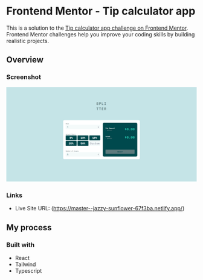 # Frontend Mentor - Tip calculator app

This is a solution to the [Tip calculator app challenge on Frontend Mentor](https://www.frontendmentor.io/challenges/tip-calculator-app-ugJNGbJUX). Frontend Mentor challenges help you improve your coding skills by building realistic projects.

## Overview

### Screenshot

![](./screenshot.png)

### Links

- Live Site URL: (https://master--jazzy-sunflower-67f3ba.netlify.app/)

## My process

### Built with

- React
- Tailwind
- Typescript
